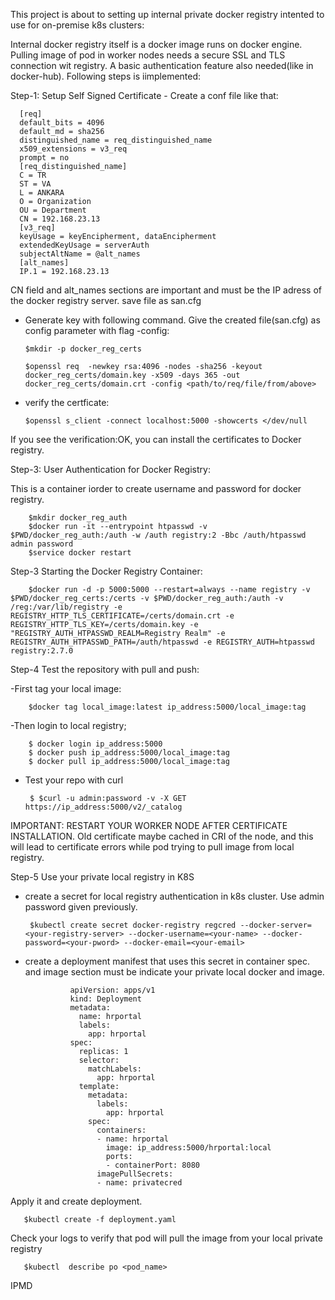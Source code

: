This project is about to setting up internal private docker registry intented to use for on-premise k8s clusters:

Internal docker registry itself is a docker image runs on docker engine. Pulling image of pod in worker nodes needs a secure 
SSL and TLS connection wit registry. A basic authentication feature also needed(like in docker-hub). Following steps is iimplemented:


Step-1: Setup Self Signed Certificate 
    - Create a conf file like that: 
    
      [req]
      default_bits = 4096
      default_md = sha256
      distinguished_name = req_distinguished_name
      x509_extensions = v3_req
      prompt = no
      [req_distinguished_name]
      C = TR
      ST = VA
      L = ANKARA
      O = Organization
      OU = Department
      CN = 192.168.23.13
      [v3_req]
      keyUsage = keyEncipherment, dataEncipherment
      extendedKeyUsage = serverAuth
      subjectAltName = @alt_names
      [alt_names]
      IP.1 = 192.168.23.13


CN field and alt_names sections are important and must be the IP adress of the docker registry server. save file as san.cfg 

- Generate key with following command. Give the created file(san.cfg) as config parameter with flag -config:

      $mkdir -p docker_reg_certs

      $openssl req  -newkey rsa:4096 -nodes -sha256 -keyout docker_reg_certs/domain.key -x509 -days 365 -out docker_reg_certs/domain.crt -config <path/to/req/file/from/above>

- verify the certficate: 

      $openssl s_client -connect localhost:5000 -showcerts </dev/null

If you see the  verification:OK, you can install the certificates to Docker registry. 

Step-3: User Authentication for Docker Registry:

This is a container iorder to create username and password for docker registry. 
        
        $mkdir docker_reg_auth
        $docker run -it --entrypoint htpasswd -v $PWD/docker_reg_auth:/auth -w /auth registry:2 -Bbc /auth/htpasswd admin password
        $service docker restart

Step-3 Starting the Docker Registry Container: 

        $docker run -d -p 5000:5000 --restart=always --name registry -v $PWD/docker_reg_certs:/certs -v $PWD/docker_reg_auth:/auth -v /reg:/var/lib/registry -e REGISTRY_HTTP_TLS_CERTIFICATE=/certs/domain.crt -e REGISTRY_HTTP_TLS_KEY=/certs/domain.key -e "REGISTRY_AUTH_HTPASSWD_REALM=Registry Realm" -e REGISTRY_AUTH_HTPASSWD_PATH=/auth/htpasswd -e REGISTRY_AUTH=htpasswd registry:2.7.0

Step-4 Test the repository with pull and push:

-First tag your local image:

        $docker tag local_image:latest ip_address:5000/local_image:tag

-Then login to local registry;
      
        $ docker login ip_address:5000
        $ docker push ip_address:5000/local_image:tag
        $ docker pull ip_address:5000/local_image:tag

- Test your repo with curl 

       $ $curl -u admin:password -v -X GET https://ip_address:5000/v2/_catalog


IMPORTANT: RESTART YOUR WORKER NODE AFTER CERTIFICATE INSTALLATION. Old certificate maybe cached in CRI of the node, and this will lead to certificate errors while pod trying to pull image from local registry.

Step-5 Use your private local registry in K8S

- create a secret for local registry authentication in k8s cluster. Use admin password given previously.
  
       $kubectl create secret docker-registry regcred --docker-server=<your-registry-server> --docker-username=<your-name> --docker-password=<your-pword> --docker-email=<your-email>

- create a deployment manifest that uses this secret in container spec. and image section must be indicate  your private local docker and image. 

                apiVersion: apps/v1
                kind: Deployment
                metadata:
                  name: hrportal
                  labels:
                    app: hrportal
                spec:
                  replicas: 1
                  selector:
                    matchLabels:
                      app: hrportal
                  template:
                    metadata:
                      labels:
                        app: hrportal
                    spec:
                      containers:
                      - name: hrportal
                        image: ip_address:5000/hrportal:local
                        ports:
                        - containerPort: 8080
                      imagePullSecrets:
                      - name: privatecred
                
                
Apply it and create deployment. 
       
       $kubectl create -f deployment.yaml

Check your logs to verify that pod will pull the image from your local private registry
       
       $kubectl  describe po <pod_name>

IPMD
